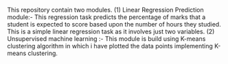 This repository contain two modules.
(1) Linear Regression Prediction module:-  This regression task  predicts the percentage of marks that a student is expected to score based upon the number of hours they studied. This is a simple linear regression task as it involves just two variables.
(2) Unsupervised machine learning :- This module is build using K-means clustering algorithm in which i have plotted the data points implementing K-means clustering. 
